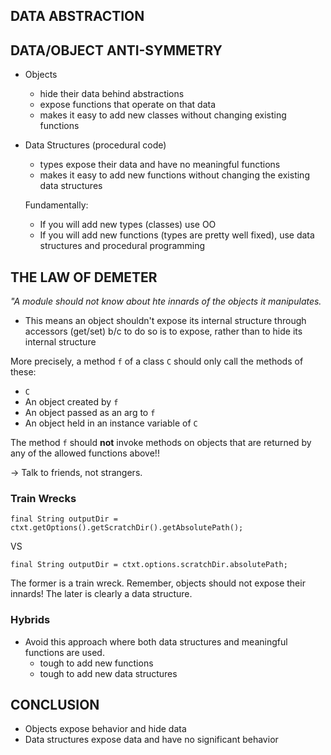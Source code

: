 ## DATA ABSTRACTION

## DATA/OBJECT ANTI-SYMMETRY
- Objects
    - hide their data behind abstractions
    - expose functions that operate on that data
    - makes it easy to add new classes without changing existing functions

- Data Structures (procedural code)
  - types expose their data and have no meaningful functions
  - makes it easy to add new functions without changing the existing data structures
  
  Fundamentally: 
  - If you will add new types (classes) use OO
  - If you will add new functions (types are pretty well fixed), use data structures and procedural programming


## THE LAW OF DEMETER
*"A module should not know about hte innards of the objects it manipulates.*

- This means an object shouldn't expose its internal structure through accessors (get/set) b/c to do so is to expose, rather than to hide its internal structure

More precisely, a method `f` of a class `C` should only call the methods of these:
- `C`
- An object created by `f`
- An object passed as an arg to `f`
- An object held in an instance variable of `C`
  
The method `f` should **not** invoke methods on objects that are returned by any of the allowed functions above!!

-> Talk to friends, not strangers.

### Train Wrecks
`final String outputDir = ctxt.getOptions().getScratchDir().getAbsolutePath();`

VS

`final String outputDir = ctxt.options.scratchDir.absolutePath;`

The former is a train wreck. Remember, objects should not expose their innards! The later is clearly a data structure.

### Hybrids
- Avoid this approach where both data structures and meaningful functions are used.
  - tough to add new functions
  - tough to add new data structures

## CONCLUSION
- Objects expose behavior and hide data
- Data structures expose data and have no significant behavior